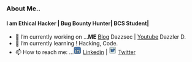 ### About Me..
#### I am Ethical Hacker | Bug Bounty Hunter| BCS Student|


- 🔭 I’m currently working on ...**ME**   [Blog](http://dazzsec.wordpress.com/) Dazzsec | [Youtube](https://www.youtube.com/channel/UCe1MTfSp4N_nwGIMXPD5BvA) Dazzler D.
- 🌱 I’m currently learning ! Hacking, Code.
- 📫 How to reach me: ...<img hight="20" width="20" src="https://github.com/AbhijeetDz/AbhijeetDz/blob/main/Data/linkedin--v2.png"> [Linkedin](https://www.linkedin.com/in/abhijeet-aute/) | <img hight="20" width="20" src="https://github.com/AbhijeetDz/AbhijeetDz/blob/main/Data/twitter.png"> [Twitter](https://twitter.com/Abhi03A)


